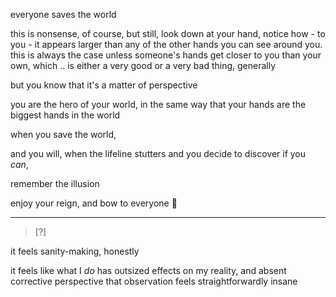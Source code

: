 everyone saves the world

this is nonsense, of course, but still, look down at your hand, notice how - to you - it appears larger than any of the other hands you can see around you. this is always the case unless someone's hands get closer to you than your own, which .. is either a very good or a very bad thing, generally

but you know that it's a matter of perspective

you are the hero of your world, in the same way that your hands are the biggest hands in the world

when you save the world,

and you will, when the lifeline stutters and you decide to discover if you *can*,

remember the illusion

enjoy your reign, and bow to everyone 🌱

---

> [?]

it feels sanity-making, honestly

it feels like what I *do* has outsized effects on my reality, and absent corrective perspective that observation feels straightforwardly insane
